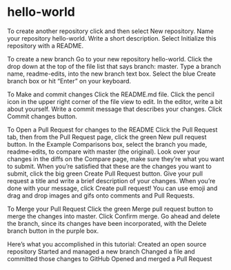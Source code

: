 # hello-world

To create another repository
click  and then select New repository.
Name your repository hello-world.
Write a short description.
Select Initialize this repository with a README.

To create a new branch
Go to your new repository hello-world.
Click the drop down at the top of the file list that says branch: master.
Type a branch name, readme-edits, into the new branch text box.
Select the blue Create branch box or hit “Enter” on your keyboard.

To Make and commit changes
Click the README.md file.
Click the  pencil icon in the upper right corner of the file view to edit.
In the editor, write a bit about yourself.
Write a commit message that describes your changes.
Click Commit changes button.

To Open a Pull Request for changes to the README
Click the  Pull Request tab, then from the Pull Request page, click the green New pull request button.
In the Example Comparisons box, select the branch you made, readme-edits, to compare with master (the original).
Look over your changes in the diffs on the Compare page, make sure they’re what you want to submit.
When you’re satisfied that these are the changes you want to submit, click the big green Create Pull Request button.
Give your pull request a title and write a brief description of your changes.
When you’re done with your message, click Create pull request!
You can use emoji and drag and drop images and gifs onto comments and Pull Requests.

To Merge your Pull Request
Click the green Merge pull request button to merge the changes into master.
Click Confirm merge.
Go ahead and delete the branch, since its changes have been incorporated, with the Delete branch button in the purple box.

Here’s what you accomplished in this tutorial:
Created an open source repository
Started and managed a new branch
Changed a file and committed those changes to GitHub
Opened and merged a Pull Request

